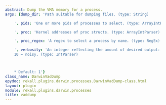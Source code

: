 ```yaml
---
abstract: Dump the VMA memory for a process.
args: {dump_dir: 'Path suitable for dumping files. (type: String)

    ', pids: 'One or more pids of processes to select. (type: ArrayIntParser)

    ', proc: 'Kernel addresses of proc structs. (type: ArrayIntParser)

    ', proc_regex: 'A regex to select a process by name. (type: RegEx)

    ', verbosity: 'An integer reflecting the amount of desired output: 0 = quiet,
    10 = noisy. (type: IntParser)



    * Default: 1'}
class_name: DarwinVadDump
epydoc: rekall.plugins.darwin.processes.DarwinVadDump-class.html
layout: plugin
module: rekall.plugins.darwin.processes
title: vaddump
---
```

